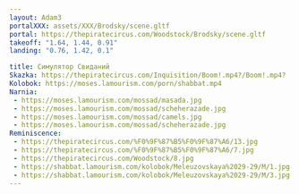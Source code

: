 ```yaml
---
layout: Adam3
portalXXX: assets/XXX/Brodsky/scene.gltf
portal: https://thepiratecircus.com/Woodstock/Brodsky/scene.gltf
takeoff: "1.64, 1.44, 0.91"
landing: "0.76, 1.42, 0.1"

title: Симулятор Свиданий
Skazka: https://thepiratecircus.com/Inquisition/Boom!.mp4?/Boom!.mp4?
Kolobok: https://moses.lamourism.com/porn/shabbat.mp4
Narnia: 
 - https://moses.lamourism.com/mossad/masada.jpg
 - https://moses.lamourism.com/mossad/scheherazade.jpg
 - https://moses.lamourism.com/mossad/camels.jpg
 - https://moses.lamourism.com/mossad/scheherazade.jpg
Reminiscence:
 - https://thepiratecircus.com/%F0%9F%87%B5%F0%9F%87%A6/13.jpg
 - https://thepiratecircus.com/%F0%9F%87%B5%F0%9F%87%A6/7.jpg
 - https://thepiratecircus.com/Woodstock/8.jpg
 - https://shabbat.lamourism.com/kolobok/Meleuzovskaya%2029-29/M/1.jpg
 - https://shabbat.lamourism.com/kolobok/Meleuzovskaya%2029-29/M/3.jpg
---
```

